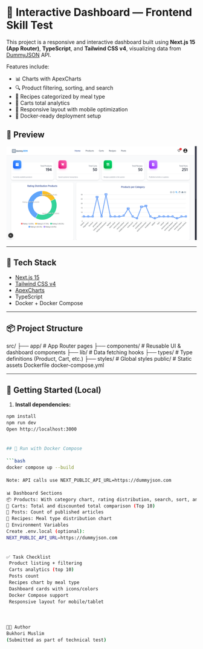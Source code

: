# 🚀 Interactive Dashboard — Frontend Skill Test

This project is a responsive and interactive dashboard built using **Next.js 15 (App Router)**, **TypeScript**, and **Tailwind CSS v4**, visualizing data from [DummyJSON](https://dummyjson.com) API.

Features include:
- 📊 Charts with ApexCharts
- 🔍 Product filtering, sorting, and search
- 🍔 Recipes categorized by meal type
- 🛒 Carts total analytics
- 🧱 Responsive layout with mobile optimization
- 🐳 Docker-ready deployment setup

## 📸 Preview
![alt text](https://github.com/muslim2210/next-dummyjson-store/blob/master/public/dashboard.png?raw=true)

---

## 🔧 Tech Stack

- [Next.js 15](https://nextjs.org)
- [Tailwind CSS v4](https://tailwindcss.com)
- [ApexCharts](https://apexcharts.com/)
- TypeScript
- Docker + Docker Compose

---

## 📦 Project Structure
src/
├── app/ # App Router pages
├── components/ # Reusable UI & dashboard components
├── lib/ # Data fetching hooks
├── types/ # Type definitions (Product, Cart, etc.)
├── styles/ # Global styles
public/ # Static assets
Dockerfile
docker-compose.yml

---

## 🚀 Getting Started (Local)

1. **Install dependencies:**

```bash
npm install
npm run dev
Open http://localhost:3000


## 🐳 Run with Docker Compose

```bash
docker compose up --build

Note: API calls use NEXT_PUBLIC_API_URL=https://dummyjson.com

📊 Dashboard Sections
📦 Products: With category chart, rating distribution, search, sort, and pagination
🛒 Carts: Total and discounted total comparison (Top 10)
📄 Posts: Count of published articles
🍳 Recipes: Meal type distribution chart
📁 Environment Variables
Create .env.local (optional):
NEXT_PUBLIC_API_URL=https://dummyjson.com


✅ Task Checklist
 Product listing + filtering
 Carts analytics (top 10)
 Posts count
 Recipes chart by meal type
 Dashboard cards with icons/colors
 Docker Compose support
 Responsive layout for mobile/tablet



👨‍💻 Author
Bukhori Muslim
(Submitted as part of technical test)